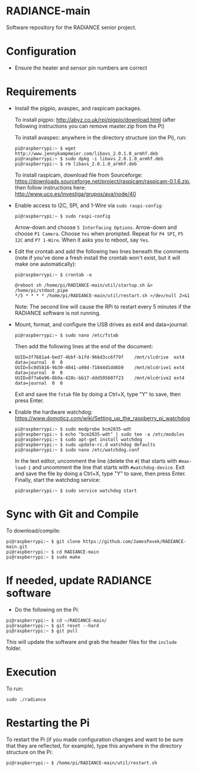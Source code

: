 # RADIANCE-main
Software repository for the RADIANCE senior project.

# Configuration
- Ensure the heater and sensor pin numbers are correct

# Requirements
- Install the pigpio, avaspec, and raspicam packages.

  To install pigpio: http://abyz.co.uk/rpi/pigpio/download.html (after following instructions you can remove master.zip from the Pi)
  
  To install avaspec: anywhere in the directory structure (on the Pi), run: 
  
  ```
  pi@raspberrypi:~ $ wget http://www.jennykampmeier.com/libavs_2.0.1.0_armhf.deb
  pi@raspberrypi:~ $ sudo dpkg -i libavs_2.0.1.0_armhf.deb
  pi@raspberrypi:~ $ rm libavs_2.0.1.0_armhf.deb
  ```
  To install raspicam, download file from Sourceforge: https://downloads.sourceforge.net/project/raspicam/raspicam-0.1.6.zip, then follow instructions here: http://www.uco.es/investiga/grupos/ava/node/40

- Enable access to I2C, SPI, and 1-Wire via `sudo raspi-config`:
  ```
  pi@raspberrypi:~ $ sudo raspi-config
  ```
  Arrow-down and choose `5 Interfacing Options`. Arrow-down and choose `P1 Camera`. Choose `Yes` when prompted. Repeat for `P4 SPI`, `P5 I2C` and `P7 1-Wire`. When it asks you to reboot, say `Yes`.
  
- Edit the crontab and add the following two lines beneath the comments (note if you've done a fresh install the crontab won't exist, but it will make one automatically):
  ```
  pi@raspberrypi:~ $ crontab -e
  ```
  ```
  @reboot sh /home/pi/RADIANCE-main/util/startup.sh &> /home/pi/stdout_pipe
  */5 * * * * /home/pi/RADIANCE-main/util/restart.sh >/dev/null 2>&1
  ```
  Note: The second line will cause the RPi to restart every 5 minutes if the RADIANCE software is not running.
  
- Mount, format, and configure the USB drives as ext4 and data=journal: 
  ```
  pi@raspberrypi:~ $ sudo nano /etc/fstab
  ```
  Then add the following lines at the end of the document:
  ```
  UUID=3f7681a4-bed7-4bbf-b1fd-966d3cc6f79f    /mnt/slcdrive  ext4  data=journal  0  0
  UUID=5c0d5816-9b30-4041-a98d-71844d1dd6b9    /mnt/mlcdrive1 ext4  data=journal  0  0
  UUID=8f7a6e96-8b9a-428c-bb17-ddd595607f23    /mnt/mlcdrive2 ext4  data=journal  0  0
  ```
  Exit and save the `fstab` file by doing a Ctrl+X, type "Y" to save, then press Enter. 
  
- Enable the hardware watchdog: https://www.domoticz.com/wiki/Setting_up_the_raspberry_pi_watchdog
  ```
  pi@raspberrypi:~ $ sudo modprobe bcm2835-wdt
  pi@raspberrypi:~ $ echo "bcm2835-wdt" | sudo tee -a /etc/modules
  pi@raspberrypi:~ $ sudo apt-get install watchdog
  pi@raspberrypi:~ $ sudo update-rc.d watchdog defaults
  pi@raspberrypi:~ $ sudo nano /etc/watchdog.conf
  ```
  In the text editor, uncomment the line (delete the `#`) that starts with `#max-load-1` and uncomment the line that starts with `#watchdog-device`. Exit and save the file by doing a Ctrl+X, type "Y" to save, then press Enter. Finally, start the watchdog service:
  ```
  pi@raspberrypi:~ $ sudo service watchdog start
  ```

# Sync with Git and Compile
To download/compile:
```
pi@raspberrypi:~ $ git clone https://github.com/JamesPavek/RADIANCE-main.git
pi@raspberrypi:~ $ cd RADIANCE-main
pi@raspberrypi:~ $ sudo make
```

# If needed, update RADIANCE software
- Do the following on the Pi:
```
pi@raspberrypi:~ $ cd ~/RADIANCE-main/
pi@raspberrypi:~ $ git reset --hard
pi@raspberrypi:~ $ git pull
```
This will update the software and grab the header files for the `include` folder.


# Execution

To run:
```
sudo ./radiance
```

# Restarting the Pi
To restart the Pi (if you made configuration changes and want to be sure that they are reflected, for example), type this anywhere in the directory structure on the Pi:
```
pi@raspberrypi:~ $ /home/pi/RADIANCE-main/util/restart.sh
```
